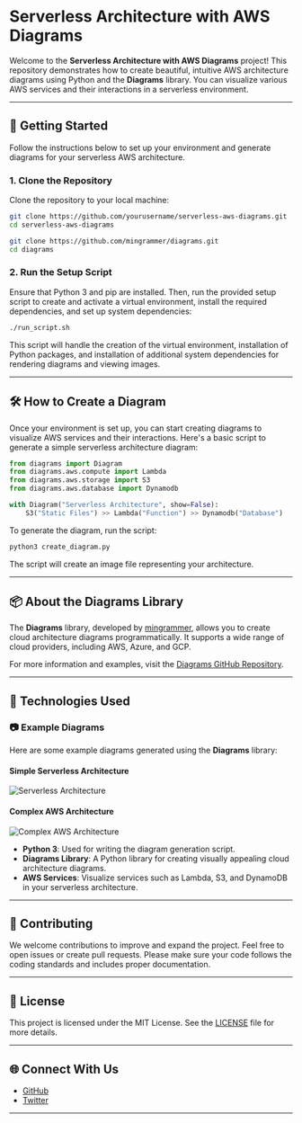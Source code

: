 # Serverless Architecture with AWS Diagrams

Welcome to the **Serverless Architecture with AWS Diagrams** project! This repository demonstrates how to create beautiful, intuitive AWS architecture diagrams using Python and the **Diagrams** library. You can visualize various AWS services and their interactions in a serverless environment.

---

## 🚀 Getting Started

Follow the instructions below to set up your environment and generate diagrams for your serverless AWS architecture.

### 1. Clone the Repository

Clone the repository to your local machine:
```bash
git clone https://github.com/yourusername/serverless-aws-diagrams.git
cd serverless-aws-diagrams
```
```bash
git clone https://github.com/mingrammer/diagrams.git
cd diagrams
```

### 2. Run the Setup Script

Ensure that Python 3 and pip are installed. Then, run the provided setup script to create and activate a virtual environment, install the required dependencies, and set up system dependencies:

```bash
./run_script.sh
```

This script will handle the creation of the virtual environment, installation of Python packages, and installation of additional system dependencies for rendering diagrams and viewing images.

---

## 🛠️ How to Create a Diagram

Once your environment is set up, you can start creating diagrams to visualize AWS services and their interactions. Here's a basic script to generate a simple serverless architecture diagram:

```python
from diagrams import Diagram
from diagrams.aws.compute import Lambda
from diagrams.aws.storage import S3
from diagrams.aws.database import Dynamodb

with Diagram("Serverless Architecture", show=False):
    S3("Static Files") >> Lambda("Function") >> Dynamodb("Database")
```

To generate the diagram, run the script:

```bash
python3 create_diagram.py
```

The script will create an image file representing your architecture.

---

## 📦 About the Diagrams Library

The **Diagrams** library, developed by [mingrammer](https://github.com/mingrammer/diagrams), allows you to create cloud architecture diagrams programmatically. It supports a wide range of cloud providers, including AWS, Azure, and GCP.

For more information and examples, visit the [Diagrams GitHub Repository](https://github.com/mingrammer/diagrams).

---

## 🔧 Technologies Used
### 📷 Example Diagrams

Here are some example diagrams generated using the **Diagrams** library:

#### Simple Serverless Architecture
![Serverless Architecture](serverless_architecture.png)

#### Complex AWS Architecture
![Complex AWS Architecture](complex_aws_architecture.png)
- **Python 3**: Used for writing the diagram generation script.
- **Diagrams Library**: A Python library for creating visually appealing cloud architecture diagrams.
- **AWS Services**: Visualize services such as Lambda, S3, and DynamoDB in your serverless architecture.

---

## 🤝 Contributing

We welcome contributions to improve and expand the project. Feel free to open issues or create pull requests. Please make sure your code follows the coding standards and includes proper documentation.

---

## 📄 License

This project is licensed under the MIT License. See the [LICENSE](LICENSE) file for more details.

---

## 🌐 Connect With Us

- [GitHub](https://github.com/mingrammer/diagrams)
- [Twitter](https://twitter.com/diagrams)

---

